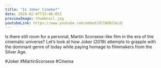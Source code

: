 ```yaml
---
title: "Is Joker Cinema?"
date: 2020-02-07T15:46:05Z
previewImage: thumbnail.jpg
youtubeLink: https://www.youtube.com/embed/OClNd0J3eiQ
---
```


Is there still room for a personal, Martin Scorsese-like film in the era of the cinematic universe? Let’s look at how Joker (2019) attempts to grapple with the dominant genre of today while paying homage to filmmakers from the Silver Age.

\#Joker #MartinScorsese #Cinema